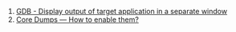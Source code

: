  1. [GDB - Display output of target application in a separate window][1]
 2. [Core Dumps — How to enable them?][2]
 
[1]: https://stackoverflow.com/questions/8963208/gdb-display-output-of-target-application-in-a-separate-window
[2]: https://medium.com/@sourabhedake/core-dumps-how-to-enable-them-73856a437711
